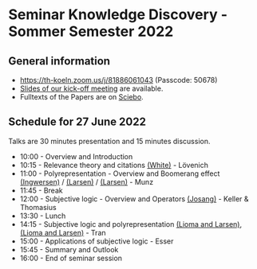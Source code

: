 # Seminar Knowledge Discovery - Sommer Semester 2022

## General information

* https://th-koeln.zoom.us/j/81886061043 (Passcode: 50678) 
* [Slides of our kick-off meeting](https://docs.google.com/presentation/d/1Xv89YcV9PxdCKS2i8wtCECAxqbRf7GUyEg5UCqha1go/edit?usp=sharing) are available. 
* Fulltexts of the Papers are on [Sciebo](https://th-koeln.sciebo.de/s/GpcBDenI0vRL5Ek).

## Schedule for 27 June 2022

Talks are 30 minutes presentation and 15 minutes discussion.

* 10:00 - Overview and Introduction
* 10:15 - Relevance theory and citations [(White)](https://www.sciencedirect.com/science/article/abs/pii/S0378216611001949?via%3Dihub) - Lövenich
* 11:00 - Polyrepresentation - Overview and Boomerang effect [(Ingwersen)](http://peteringwersen.info/publications/3240_cognitive_perspectives_of_representation-isko_2001_keynote.pdf) / [(Larsen)](https://link.springer.com/content/pdf/10.1023/A:1016011326300.pdf) / [(Larsen)](https://dl.acm.org/doi/pdf/10.1145/564376.564462?casa_token=1EhOf9rVRM4AAAAA:17vENJXVHlH7wH6YL8nogUrJl2CrG0QWlSTBk0gvjdjgNv4z_Uugyp_LE3s5c0kMCszl1cjTSHbA (Larsen)) - Munz
* 11:45 - Break
* 12:00 - Subjective logic - Overview and Operators [(Josang)](https://files.givewell.org/files/labs/AI/Josang2013.pdf) - Keller & Thomasius
* 13:30 - Lunch
* 14:15 - Subjective logic and polyrepresentation [(Lioma and Larsen)](https://arxiv.org/pdf/1704.01610.pdf), [(Lioma and Larsen)](https://arxiv.org/pdf/1704.01603.pdf) - Tran
* 15:00 - Applications of subjective logic - Esser
* 15:45 - Summary and Outlook
* 16:00 - End of seminar session
